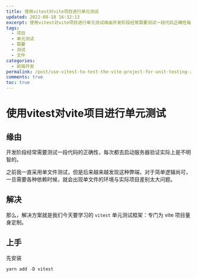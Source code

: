 ```yaml
---
title: 使用vitest对vite项目进行单元测试
updated: 2022-08-18 16:32:13
excerpt: 使用vitest对vite项目进行单元测试缘由开发阶段经常需要测试一段代码正确性每次都去启动服务器验证实际上是不明智的。之前我一直采用单文件测试但是后来越来越发现这种弊端对于简单逻辑尚可一旦需要各种依赖时候就会出现单文件的环境与实际项目差别太大问题。解决那么解决方案就是我们今天要学习的vitest单元测试框架_专门为vite项目量身定制。上手先安装yarnadddvitest
tags:
  - 项目
  - 单元测试
  - 需要
  - 测试
  - 文件
categories:
  - 前端开发
permalink: /post/use-vitest-to-test-the-vite-project-for-unit-testing-z25xlhv.html
comments: true
toc: true
---
```

# 使用vitest对vite项目进行单元测试



## 缘由

开发阶段经常需要测试一段代码的正确性，每次都去启动服务器验证实际上是不明智的。

之前我一直采用单文件测试，但是后来越来越发现这种弊端，对于简单逻辑尚可，一旦需要各种依赖时候，就会出现单文件的环境与实际项目差别太大问题。

## 解决

那么，解决方案就是我们今天要学习的 `vitest` 单元测试框架：专门为 vite 项目量身定制。

## 上手

先安装

```ts
yarn add -D vitest
```